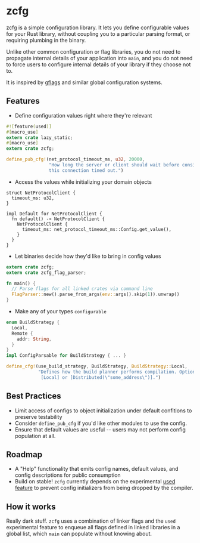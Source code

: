 # zcfg

zcfg is a simple configuration library. It lets you define configurable values for your Rust library, without coupling you to a particular parsing format, or requiring plumbing in the binary.

Unlike other common configuration or flag libraries, you do not need to propagate internal details of your application into `main`, and you do not need to force users to configure internal details of your library if they choose not to.

It is inspired by [gflags](https://github.com/gflags/gflags) and similar global configuration systems.

## Features
- Define configuration values right where they're relevant
```rust
#![feature(used)]
#[macro_use]
extern crate lazy_static;
#[macro_use]
extern crate zcfg;

define_pub_cfg!(net_protocol_timeout_ms, u32, 20000,
                "How long the server or client should wait before considering \
                this connection timed out.")
```
- Access the values while initializing your domain objects
```
struct NetProtocolClient {
  timeout_ms: u32,
}

impl Default for NetProtocolClient {
  fn default() -> NetProtocolClient {
    NetProtocolClient {
      timeout_ms: net_protocol_timeout_ms::Config.get_value(),
    }
  }
}
```
- Let binaries decide how they'd like to bring in config values
```rust
extern crate zcfg;
extern crate zcfg_flag_parser;

fn main() {
  // Parse flags for all linked crates via command line
  FlagParser::new().parse_from_args(env::args().skip(1)).unwrap()
}
```
- Make any of your types `configurable`
``` rust
enum BuildStrategy {
  Local,
  Remote {
    addr: String,
  }
}
impl ConfigParsable for BuildStrategy { ... }

define_cfg!(use_build_strategy, BuildStrategy, BuildStrategy::Local,
            "Defines how the build planner performs compilation. Options are \
             [Local] or [Distributed(\"some_address\")].")
```

## Best Practices

- Limit access of configs to object initialization under default confitions to preserve testability
- Consider `define_pub_cfg` if you'd like other modules to use the config.
- Ensure that default values are useful -- users may not perform config population at all.


## Roadmap

- A "Help" functionality that emits config names, default values, and config descriptions for public consumption
- Build on stable! `zcfg` currently depends on the experimental [used feature](https://github.com/rust-lang/rust/issues/40289) to prevent config initializers from being dropped by the compiler.

## How it works

Really dark stuff. `zcfg` uses a combination of linker flags and the `used` experimental feature to enqueue all flags defined in linked libraries in a global list, which `main` can populate without knowing about.
